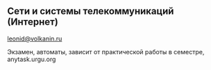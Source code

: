 ## Сети и системы телекоммуникаций (Интернет)

leonid@volkanin.ru

Экзамен, автоматы, зависит от практической работы в семестре, anytask.urgu.org
